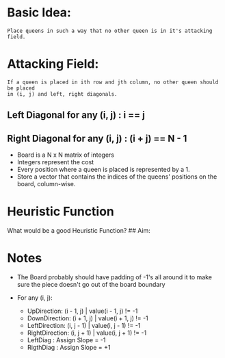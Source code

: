 # Basic Idea: 
	Place queens in such a way that no other queen is in it's attacking field.

# Attacking Field: 
	If a queen is placed in ith row and jth column, no other queen should be placed
	in (i, j) and left, right diagonals.

## Left Diagonal for any (i, j)  : i == j
## Right Diagonal for any (i, j) : (i + j) == N - 1

* Board is a N x N  matrix of integers
* Integers represent the cost
* Every position where a queen is placed is represented by a 1.
* Store a vector that contains the indices of the queens' positions on the board, column-wise.

# Heuristic Function

What would be a good Heuristic Function?
	## Aim:

# Notes

* The Board probably should have padding of -1's all around it to make sure the piece doesn't 
	go out of the board boundary

* For any (i, j):
	* UpDirection:    (i - 1, j) | value(i - 1, j) != -1
	* DownDirection:  (i + 1, j) | value(i + 1, j) != -1
	* LeftDirection:  (i, j - 1) | value(i, j - 1) != -1
	* RightDirection: (i, j + 1) | value(i, j + 1) != -1
	* LeftDiag      : Assign Slope = -1
	* RigthDiag     : Assign Slope = +1

